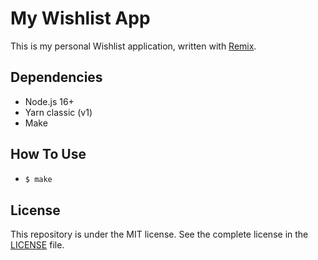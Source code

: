 # My Wishlist App

This is my personal Wishlist application, written with [Remix](https://remix.run/).

## Dependencies

- Node.js 16+
- Yarn classic (v1)
- Make

## How To Use

- ```bash
  $ make
  ```

## License

This repository is under the MIT license. See the complete license in the [LICENSE](./LICENSE) file.
